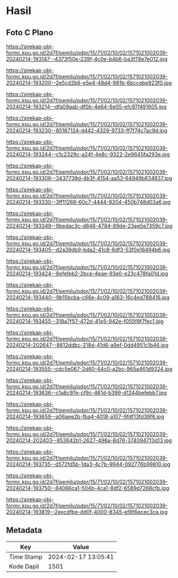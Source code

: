 # Hasil

## Foto C Plano

https://sirekap-obj-formc.kpu.go.id/2d7f/pemilu/pdpr/15/71/02/10/02/1571021002039-20240214-193147--4373f50e-239f-4c0e-b4b6-ba3f78e7e012.jpg

https://sirekap-obj-formc.kpu.go.id/2d7f/pemilu/pdpr/15/71/02/10/02/1571021002039-20240214-193200--2e5cd2b6-e5e4-48d4-981b-6bccebe923f0.jpg

https://sirekap-obj-formc.kpu.go.id/2d7f/pemilu/pdpr/15/71/02/10/02/1571021002039-20240214-193214--dfa09aab-df0b-4e64-8e05-efc97f491605.jpg

https://sirekap-obj-formc.kpu.go.id/2d7f/pemilu/pdpr/15/71/02/10/02/1571021002039-20240214-193230--85187124-d442-4329-9733-ff7f74c7ac9d.jpg

https://sirekap-obj-formc.kpu.go.id/2d7f/pemilu/pdpr/15/71/02/10/02/1571021002039-20240214-193244--c1c2329c-a24f-4e8c-9322-2e9645fa293e.jpg

https://sirekap-obj-formc.kpu.go.id/2d7f/pemilu/pdpr/15/71/02/10/02/1571021002039-20240214-193306--3437739d-4b3f-4154-aa53-64949b834637.jpg

https://sirekap-obj-formc.kpu.go.id/2d7f/pemilu/pdpr/15/71/02/10/02/1571021002039-20240214-193330--3ff11268-60c7-4444-8204-450b748d03a6.jpg

https://sirekap-obj-formc.kpu.go.id/2d7f/pemilu/pdpr/15/71/02/10/02/1571021002039-20240214-193349--9bedac3c-d848-4784-89de-23ee5e7359c7.jpg

https://sirekap-obj-formc.kpu.go.id/2d7f/pemilu/pdpr/15/71/02/10/02/1571021002039-20240214-193405--d2a39db9-bda2-41c8-8df3-53f0e18494b6.jpg

https://sirekap-obj-formc.kpu.go.id/2d7f/pemilu/pdpr/15/71/02/10/02/1571021002039-20240214-193424--8efefeb2-2bce-4eae-93e0-e23c478fa01d.jpg

https://sirekap-obj-formc.kpu.go.id/2d7f/pemilu/pdpr/15/71/02/10/02/1571021002039-20240214-193440--9b15bcba-c66e-4c09-a163-16c4ed788416.jpg

https://sirekap-obj-formc.kpu.go.id/2d7f/pemilu/pdpr/15/71/02/10/02/1571021002039-20240214-193455--318a7f57-472d-41e5-942e-f055f8f7fec1.jpg

https://sirekap-obj-formc.kpu.go.id/2d7f/pemilu/pdpr/15/71/02/10/02/1571021002039-20240214-202647--8612ddbc-218d-41d6-a9ef-0dd4951c1b46.jpg

https://sirekap-obj-formc.kpu.go.id/2d7f/pemilu/pdpr/15/71/02/10/02/1571021002039-20240214-193555--cdc5e067-2d60-44c0-a2bc-965a461d9324.jpg

https://sirekap-obj-formc.kpu.go.id/2d7f/pemilu/pdpr/15/71/02/10/02/1571021002039-20240214-193636--c1a8c97e-cf9c-461d-b399-d1244befebb7.jpg

https://sirekap-obj-formc.kpu.go.id/2d7f/pemilu/pdpr/15/71/02/10/02/1571021002039-20240214-193659--a06aee2b-fba4-4018-a107-9fdf13fd39f6.jpg

https://sirekap-obj-formc.kpu.go.id/2d7f/pemilu/pdpr/15/71/02/10/02/1571021002039-20240214-202403--853642b1-2627-496a-8d76-374094713d13.jpg

https://sirekap-obj-formc.kpu.go.id/2d7f/pemilu/pdpr/15/71/02/10/02/1571021002039-20240214-193735--d572fd5b-1da3-4c7b-9944-092776b99810.jpg

https://sirekap-obj-formc.kpu.go.id/2d7f/pemilu/pdpr/15/71/02/10/02/1571021002039-20240214-193750--84066ca1-504b-4ca1-8df2-6589d7268cfb.jpg

https://sirekap-obj-formc.kpu.go.id/2d7f/pemilu/pdpr/15/71/02/10/02/1571021002039-20240214-193819--2eecdfbe-dd0f-4000-8345-ef8f6ecec3ca.jpg


## Metadata

| Key        | Value               |
| ---------- | ------------------- |
| Time Stamp | 2024-02-17 13:05:41 |
| Kode Dapil | 1501                |



